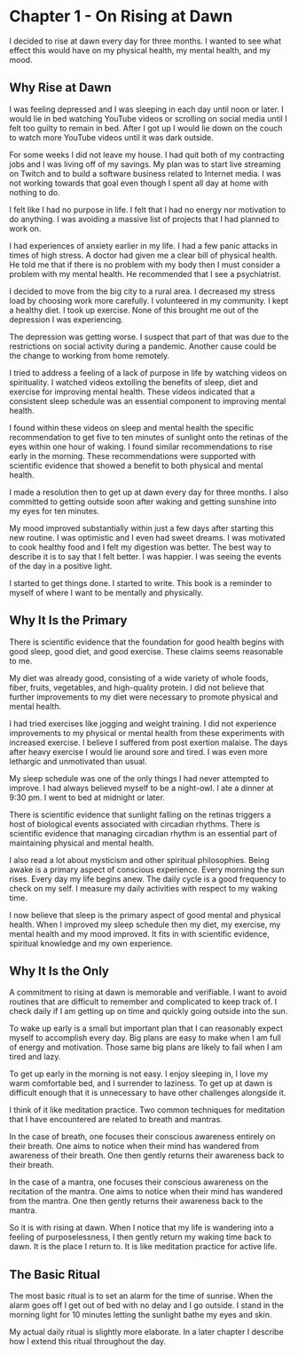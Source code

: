# Chapter 1 - On Rising at Dawn

I decided to rise at dawn every day for three months. I wanted to see what effect this would have on my physical health, my mental health, and my mood.

## Why Rise at Dawn

I was feeling depressed and I was sleeping in each day until noon or later. I would lie in bed watching YouTube videos or scrolling on social media until I felt too guilty to remain in bed. After I got up I would lie down on the couch to watch more YouTube videos until it was dark outside.

For some weeks I did not leave my house. I had quit both of my contracting jobs and I was living off of my savings. My plan was to start live streaming on Twitch and to build a software business related to Internet media. I was not working towards that goal even though I spent all day at home with nothing to do.

I felt like I had no purpose in life. I felt that I had no energy nor motivation to do anything. I was avoiding a massive list of projects that I had planned to work on.

I had experiences of anxiety earlier in my life. I had a few panic attacks in times of high stress. A doctor had given me a clear bill of physical health. He told me that if there is no problem with my body then I must consider a problem with my mental health. He recommended that I see a psychiatrist.

I decided to move from the big city to a rural area. I decreased my stress load by choosing work more carefully. I volunteered in my community. I kept a healthy diet. I took up exercise. None of this brought me out of the depression I was experiencing.

The depression was getting worse. I suspect that part of that was due to the restrictions on social activity during a pandemic. Another cause could be the change to working from home remotely.

I tried to address a feeling of a lack of purpose in life by watching videos on spirituality. I watched videos extolling the benefits of sleep, diet and exercise for improving mental health. These videos indicated that a consistent sleep schedule was an essential component to improving mental health.

I found within these videos on sleep and mental health the specific recommendation to get five to ten minutes of sunlight onto the retinas of the eyes within one hour of waking. I found similar recommendations to rise early in the morning. These recommendations were supported with scientific evidence that showed a benefit to both physical and mental health.

I made a resolution then to get up at dawn every day for three months. I also committed to getting outside soon after waking and getting sunshine into my eyes for ten minutes. 

My mood improved substantially within just a few days after starting this new routine. I was optimistic and I even had sweet dreams. I was motivated to cook healthy food and I felt my digestion was better. The best way to describe it is to say that I felt better. I was happier. I was seeing the events of the day in a positive light.

I started to get things done. I started to write. This book is a reminder to myself of where I want to be mentally and physically.

## Why It Is the Primary

There is scientific evidence that the foundation for good health begins with good sleep, good diet, and good exercise. These claims seems reasonable to me.

My diet was already good, consisting of a wide variety of whole foods, fiber, fruits, vegetables, and high-quality protein. I did not believe that further improvements to my diet were necessary to promote physical and mental health.

I had tried exercises like jogging and weight training. I did not experience improvements to my physical or mental health from these experiments with increased exercise. I believe I suffered from post exertion malaise. The days after heavy exercise I would lie around sore and tired. I was even more lethargic and unmotivated than usual.

My sleep schedule was one of the only things I had never attempted to improve. I had always believed myself to be a night-owl. I ate a dinner at 9:30 pm. I went to bed at midnight or later.

There is scientific evidence that sunlight falling on the retinas triggers a host of biological events associated with circadian rhythms. There is scientific evidence that managing circadian rhythm is an essential part of maintaining physical and mental health.

I also read a lot about mysticism and other spiritual philosophies. Being awake is a primary aspect of conscious experience. Every morning the sun rises. Every day my life begins anew. The daily cycle is a good frequency to check on my self. I measure my daily activities with respect to my waking time.

I now believe that sleep is the primary aspect of good mental and physical health. When I improved my sleep schedule then my diet, my exercise, my mental health and my mood improved. It fits in with scientific evidence, spiritual knowledge and my own experience.

## Why It Is the Only

A commitment to rising at dawn is memorable and verifiable. I want to avoid routines that are difficult to remember and complicated to keep track of. I check daily if I am getting up on time and quickly going outside into the sun.

To wake up early is a small but important plan that I can reasonably expect myself to accomplish every day. Big plans are easy to make when I am full of energy and motivation. Those same big plans are likely to fail when I am tired and lazy. 

To get up early in the morning is not easy. I enjoy sleeping in, I love my warm comfortable bed, and I surrender to laziness. To get up at dawn is difficult enough that it is unnecessary to have other challenges alongside it.

I think of it like meditation practice. Two common techniques for meditation that I have encountered are related to breath and mantras.

In the case of breath, one focuses their conscious awareness entirely on their breath. One aims to notice when their mind has wandered from awareness of their breath. One then gently returns their awareness back to their breath.

In the case of a mantra, one focuses their conscious awareness on the recitation of the mantra. One aims to notice when their mind has wandered from the mantra. One then gently returns their awareness back to the mantra.

So it is with rising at dawn. When I notice that my life is wandering into a feeling of purposelessness, I then gently return my waking time back to dawn. It is the place I return to. It is like meditation practice for active life.

## The Basic Ritual

The most basic ritual is to set an alarm for the time of sunrise. When the alarm goes off I get out of bed with no delay and I go outside. I stand in the morning light for 10 minutes letting the sunlight bathe my eyes and skin.

My actual daily ritual is slightly more elaborate. In a later chapter I describe how I extend this ritual throughout the day.

